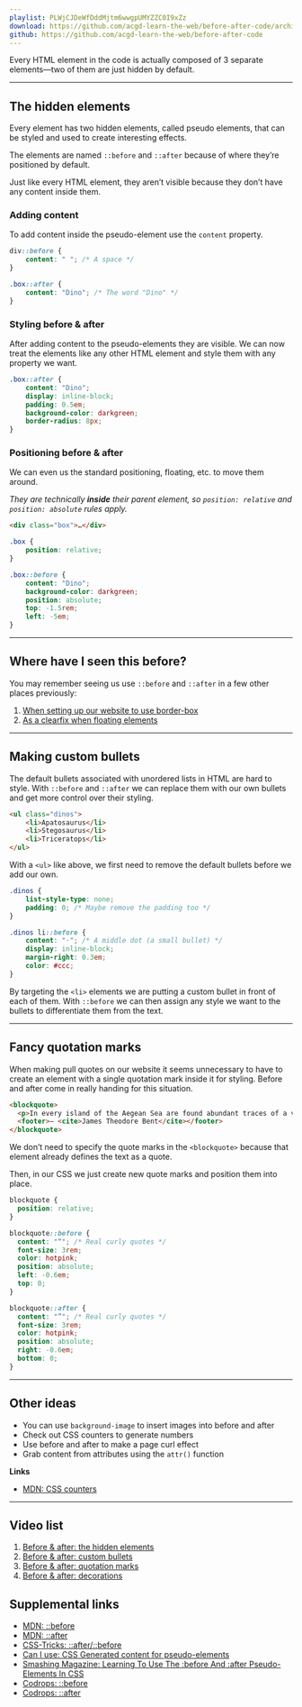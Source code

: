 ```yaml
---
playlist: PLWjCJDeWfDddMjtm6wwgpUMYZZC0I9xZz
download: https://github.com/acgd-learn-the-web/before-after-code/archive/master.zip
github: https://github.com/acgd-learn-the-web/before-after-code
---
```


Every HTML element in the code is actually composed of 3 separate elements—two of them are just hidden by default.

---

## The hidden elements

Every element has two hidden elements, called pseudo elements, that can be styled and used to create interesting effects.

The elements are named `::before` and `::after` because of where they’re positioned by default.

Just like every HTML element, they aren’t visible because they don’t have any content inside them.

### Adding content

To add content inside the pseudo-element use the `content` property.

```css
div::before {
	content: " "; /* A space */
}

.box::after {
	content: "Dino"; /* The word "Dino" */
}
```

### Styling before & after

After adding content to the pseudo-elements they are visible. We can now treat the elements like any other HTML element and style them with any property we want.

```css
.box::after {
	content: "Dino";
	display: inline-block;
	padding: 0.5em;
	background-color: darkgreen;
	border-radius: 8px;
}
```

### Positioning before & after

We can even us the standard positioning, floating, etc. to move them around.

*They are technically **inside** their parent element, so `position: relative` and `position: absolute` rules apply.*

```html
<div class="box">…</div>
```

```css
.box {
	position: relative;
}

.box::before {
	content: "Dino";
	background-color: darkgreen;
	position: absolute;
	top: -1.5rem;
	left: -5em;
}
```

---

## Where have I seen this before?

You may remember seeing us use `::before` and `::after` in a few other places previously:

1. [When setting up our website to use border-box](../box-model#adjusting-layout-math-with-border-box)
2. [As a clearfix when floating elements](../float-clear#clearfix-class)

---

## Making custom bullets

The default bullets associated with unordered lists in HTML are hard to style. With `::before` and `::after` we can replace them with our own bullets and get more control over their styling.

```html
<ul class="dinos">
	<li>Apatosaurus</li>
	<li>Stegosaurus</li>
	<li>Triceratops</li>
</ul>
```

With a `<ul>` like above, we first need to remove the default bullets before we add our own.

```css
.dinos {
	list-style-type: none;
	padding: 0; /* Maybe remove the padding too */
}

.dinos li::before {
	content: "·"; /* A middle dot (a small bullet) */
	display: inline-block;
	margin-right: 0.3em;
	color: #ccc;
}
```

By targeting the `<li>` elements we are putting a custom bullet in front of each of them. With `::before` we can then assign any style we want to the bullets to differentiate them from the text.

---

## Fancy quotation marks

When making pull quotes on our website it seems unnecessary to have to create an element with a single quotation mark inside it for styling. Before and after come in really handing for this situation.

```html
<blockquote>
  <p>In every island of the Aegean Sea are found abundant traces of a vast prehistoric empire.</p>
  <footer>— <cite>James Theodore Bent</cite></footer>
</blockquote>
```

We don’t need to specify the quote marks in the `<blockquote>` because that element already defines the text as a quote.

Then, in our CSS we just create new quote marks and position them into place.

```css
blockquote {
  position: relative;
}

blockquote::before {
  content: "“"; /* Real curly quotes */
  font-size: 3rem;
  color: hotpink;
  position: absolute;
  left: -0.6em;
  top: 0;
}

blockquote::after {
  content: "”"; /* Real curly quotes */
  font-size: 3rem;
  color: hotpink;
  position: absolute;
  right: -0.6em;
  bottom: 0;
}
```

---

## Other ideas

- You can use `background-image` to insert images into before and after
- Check out CSS counters to generate numbers
- Use before and after to make a page curl effect
- Grab content from attributes using the `attr()` function

**Links**

- [MDN: CSS counters](https://developer.mozilla.org/en-US/docs/Web/Guide/CSS/Counters)

---

## Video list

1. [Before & after: the hidden elements](https://www.youtube.com/watch?v=hv2j8NZRCzo&index=1&list=PLWjCJDeWfDddMjtm6wwgpUMYZZC0I9xZz)
2. [Before & after: custom bullets](https://www.youtube.com/watch?v=BmMj3ss2tY8&index=2&list=PLWjCJDeWfDddMjtm6wwgpUMYZZC0I9xZz)
3. [Before & after: quotation marks](https://www.youtube.com/watch?v=H47TgxyBnAU&index=3&list=PLWjCJDeWfDddMjtm6wwgpUMYZZC0I9xZz)
4. [Before & after: decorations](https://www.youtube.com/watch?v=WiaIBC7xszw&index=4&list=PLWjCJDeWfDddMjtm6wwgpUMYZZC0I9xZz)

## Supplemental links

- [MDN: ::before](https://developer.mozilla.org/en-US/docs/Web/CSS/::before)
- [MDN: ::after](https://developer.mozilla.org/en-US/docs/Web/CSS/::after)
- [CSS-Tricks: ::after/::before](https://css-tricks.com/almanac/selectors/a/after-and-before/)
- [Can I use: CSS Generated content for pseudo-elements](http://caniuse.com/#feat=css-gencontent)
- [Smashing Magazine: Learning To Use The :before And :after Pseudo-Elements In CSS](http://www.smashingmagazine.com/2011/07/13/learning-to-use-the-before-and-after-pseudo-elements-in-css/)
- [Codrops: ::before](http://tympanus.net/codrops/css_reference/before/)
- [Codrops: ::after](http://tympanus.net/codrops/css_reference/after/)
